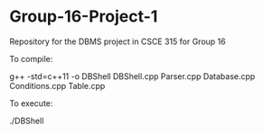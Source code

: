 Group-16-Project-1
==================

Repository for the DBMS project in CSCE 315 for Group 16

To compile:

g++ -std=c++11 -o DBShell DBShell.cpp Parser.cpp Database.cpp Conditions.cpp Table.cpp

To execute:

./DBShell
